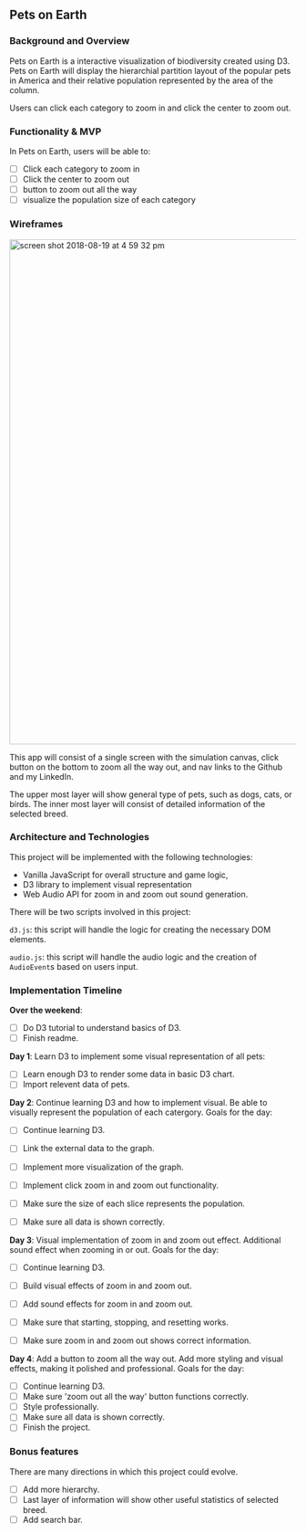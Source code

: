 ## Pets on Earth

### Background and Overview
Pets on Earth is a interactive visualization of biodiversity created using D3. Pets on Earth will display the hierarchial partition layout of the popular pets in America and their relative population represented by the area of the column.

Users can click each category to zoom in and click the center to zoom out.

### Functionality & MVP  

In Pets on Earth, users will be able to:

- [ ] Click each category to zoom in
- [ ] Click the center to zoom out
- [ ] button to zoom out all the way
- [ ] visualize the population size of each category

### Wireframes

<img width="885" alt="screen shot 2018-08-19 at 4 59 32 pm" src="https://user-images.githubusercontent.com/39206890/44314777-525b2f00-a3d1-11e8-9deb-01ac6d8b855e.png">

This app will consist of a single screen with the simulation canvas, click button on the bottom to zoom all the way out, and nav links to the Github and my LinkedIn. 

The upper most layer will show general type of pets, such as dogs, cats, or birds. The inner most layer will consist of detailed information of the selected breed.

### Architecture and Technologies

This project will be implemented with the following technologies:

- Vanilla JavaScript for overall structure and game logic,
- D3 library to implement visual representation
- Web Audio API for zoom in and zoom out sound generation.

There will be two scripts involved in this project:

`d3.js`: this script will handle the logic for creating the necessary DOM elements.

`audio.js`: this script will handle the audio logic and the creation of `AudioEvent`s based on users input.

### Implementation Timeline

**Over the weekend**:
- [ ] Do D3 tutorial to understand basics of D3.
- [ ] Finish readme.

**Day 1**: Learn D3 to implement some visual representation of all pets:

- [ ] Learn enough D3 to render some data in basic D3 chart.
- [ ] Import relevent data of pets.

**Day 2**: Continue learning D3 and how to implement visual. Be able to visually represent the population of each catergory. Goals for the day:

- [ ] Continue learning D3.
- [ ] Link the external data to the graph.
- [ ] Implement more visualization of the graph.
- [ ] Implement click zoom in and zoom out functionality.
- [ ] Make sure the size of each slice represents the population.
- [ ] Make sure all data is shown correctly.



**Day 3**: Visual implementation of zoom in and zoom out effect. Additional sound effect when zooming in or out. Goals for the day:

- [ ] Continue learning D3.
- [ ] Build visual effects of zoom in and zoom out.
- [ ] Add sound effects for zoom in and zoom out.
- [ ] Make sure that starting, stopping, and resetting works.
- [ ] Make sure zoom in and zoom out shows correct information.


**Day 4**: Add a button to zoom all the way out. Add more styling and visual effects, making it polished and professional. Goals for the day:

- [ ] Continue learning D3.
- [ ] Make sure 'zoom out all the way' button functions correctly.
- [ ] Style professionally.
- [ ] Make sure all data is shown correctly.
- [ ] Finish the project.

### Bonus features

There are many directions in which this project could evolve.

- [ ] Add more hierarchy.
- [ ] Last layer of information will show other useful statistics of selected breed.
- [ ] Add search bar.
